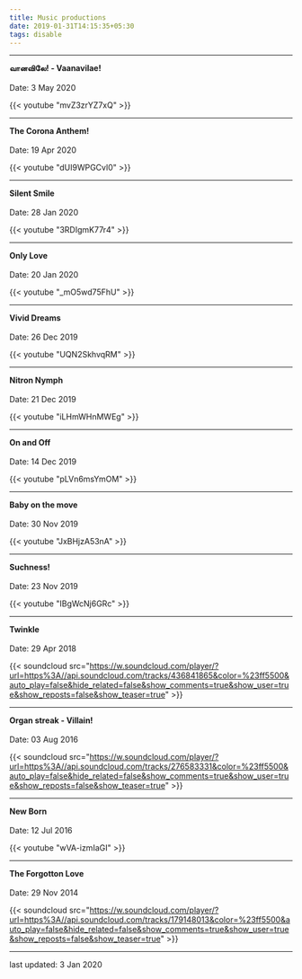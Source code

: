 ```yaml
---
title: Music productions
date: 2019-01-31T14:15:35+05:30
tags: disable
---
```


---

**வானவிலே! - Vaanavilae!**\
\
Date: 3 May 2020

{{< youtube "mvZ3zrYZ7xQ" >}}

---

**The Corona Anthem!**\
\
Date: 19 Apr 2020

{{< youtube "dUI9WPGCvl0" >}}

---

**Silent Smile**\
\
Date: 28 Jan 2020

{{< youtube "3RDIgmK77r4" >}}

---

**Only Love**\
\
Date: 20 Jan 2020

{{< youtube "_mO5wd75FhU" >}}

---

**Vivid Dreams**\
\
Date: 26 Dec 2019

{{< youtube "UQN2SkhvqRM" >}}

---

**Nitron Nymph**\
\
Date: 21 Dec 2019

{{< youtube "iLHmWHnMWEg" >}}

---

**On and Off**\
\
Date: 14 Dec 2019

{{< youtube "pLVn6msYmOM" >}}

---

**Baby on the move**\
\
Date: 30 Nov 2019

{{< youtube "JxBHjzA53nA" >}}

---

**Suchness!**\
\
Date: 23 Nov 2019

{{< youtube "IBgWcNj6GRc" >}}

---

**Twinkle**\
\
Date: 29 Apr 2018

{{< soundcloud src="https://w.soundcloud.com/player/?url=https%3A//api.soundcloud.com/tracks/436841865&color=%23ff5500&auto_play=false&hide_related=false&show_comments=true&show_user=true&show_reposts=false&show_teaser=true" >}}

---

**Organ streak - Villain!**\
\
Date: 03 Aug 2016

{{< soundcloud src="https://w.soundcloud.com/player/?url=https%3A//api.soundcloud.com/tracks/276583331&color=%23ff5500&auto_play=false&hide_related=false&show_comments=true&show_user=true&show_reposts=false&show_teaser=true" >}}

---

**New Born**\
\
Date: 12 Jul 2016

{{< youtube "wVA-izmIaGI" >}}

---

**The Forgotton Love**\
\
Date: 29 Nov 2014

{{< soundcloud src="https://w.soundcloud.com/player/?url=https%3A//api.soundcloud.com/tracks/179148013&color=%23ff5500&auto_play=false&hide_related=false&show_comments=true&show_user=true&show_reposts=false&show_teaser=true" >}}

---

last updated: 3 Jan 2020
